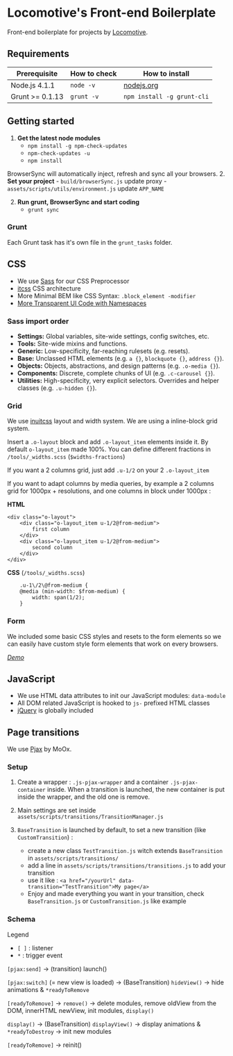 Locomotive's Front-end Boilerplate
==================================

Front-end boilerplate for projects by [Locomotive][locomtl].

## Requirements

| Prerequisite    | How to check  | How to install                   |
| --------------- | ------------- | -------------------------------- |
| Node.js 4.1.1   | `node -v`     | [nodejs.org](https://nodejs.org) |
| Grunt >= 0.1.13 | `grunt -v`    | `npm install -g grunt-cli`       |

## Getting started

1.  **Get the latest node modules**
    -  `npm install -g npm-check-updates`
    -  `npm-check-updates -u`
    -  `npm install`

BrowserSync will automatically inject, refresh and sync all your browsers.
2.	**Set your project**
	-	`build/browserSync.js` update proxy
	-	`assets/scripts/utils/environment.js` update `APP_NAME`

2.  **Run grunt, BrowserSync and start coding**
    -   `grunt sync`

### Grunt

Each Grunt task has it's own file in the `grunt_tasks` folder.


## CSS

-   We use [Sass](http://sass-lang.com) for our CSS Preprocessor
-   [itcss](http://itcss.io) CSS architecture
-   More Minimal BEM like CSS Syntax: `.block_element -modifier`
-   [More Transparent UI Code with Namespaces](http://csswizardry.com/2015/03/more-transparent-ui-code-with-namespaces)

### Sass import order

*   **Settings:** Global variables, site-wide settings, config switches, etc.
*   **Tools:** Site-wide mixins and functions.
*   **Generic:** Low-specificity, far-reaching rulesets (e.g. resets).
*   **Base:** Unclassed HTML elements (e.g. `a {}`, `blockquote {}`, `address {}`).
*   **Objects:** Objects, abstractions, and design patterns (e.g. `.o-media {}`).
*   **Components:** Discrete, complete chunks of UI (e.g. `.c-carousel {}`).
*   **Utilities:** High-specificity, very explicit selectors. Overrides and helper
  classes (e.g. `.u-hidden {}`).

### Grid
We use [inuitcss](https://github.com/inuitcss/inuitcss/tree/6eb574fa604481ffa36272e6034e77467334ec50) layout and width system. We are using a inline-block grid system.

Insert a `.o-layout` block and add `.o-layout_item` elements inside it. By default `o-layout_item` made 100%.
You can define different fractions in `/tools/_widths.scss` (`$widths-fractions`)

If you want a 2 columns grid, just add `.u-1/2` on your 2 `.o-layout_item`

If you want to adapt columns by media queries, by example a 2 columns grid for 1000px + resolutions, and one columns in block under 1000px :

**HTML** 
```
<div class="o-layout">
  	<div class="o-layout_item u-1/2@from-medium"> 
    	first column
  	</div>
  	<div class="o-layout_item u-1/2@from-medium"> 
  		second column
  	</div>
</div>
```

**CSS** (`/tools/_widths.scss`)
```
	.u-1\/2\@from-medium {
    @media (min-width: $from-medium) {
        width: span(1/2);
    }
```



### Form

We included some basic CSS styles and resets to the form elements so we can easily have custom style form elements that work on every browsers.

*[Demo][demo-form]*

## JavaScript

-   We use HTML data attributes to init our JavaScript modules: `data-module`
-   All DOM related JavaScript is hooked to `js-` prefixed HTML classes
-   [jQuery](https://jquery.com) is globally included

[locomtl]:   https://locomotive.ca
[demo-grid]: https://codepen.io/AntoineBoulanger/pen/EaLNxe
[demo-form]: https://codepen.io/AntoineBoulanger/pen/uBJmi

## Page transitions
We use [Pjax](https://github.com/MoOx/pjax) by MoOx.

### Setup
1.	Create a wrapper : `.js-pjax-wrapper` and a container `.js-pjax-container` inside. When a transition is launched, the new container is put inside the wrapper, and the old one is remove.

2.	Main settings are set inside `assets/scripts/transitions/TransitionManager.js`

3.	`BaseTransition` is launched by default, to set a new transition (like `CustomTransition`) :
	-	create a new class `TestTransition.js` witch extends `BaseTransition` in `assets/scripts/transitions/`
	-	add a line in `assets/scripts/transitions/transitions.js` to add your transition
	-	use it like : `<a href="/yourUrl" data-transition="TestTransition">My page</a>`
	-	Enjoy and made everything you want in your transition, check `BaseTransition.js` or `CustomTransition.js` like example

### Schema

Legend
-	`[ ]` : listener
-	`*`   : trigger event

`[pjax:send]` -> (transition) launch()

`[pjax:switch]` (= new view is loaded) -> (BaseTransition) `hideView()` -> hide animations & `*readyToRemove`

`[readyToRemove]` -> `remove()` -> delete modules, remove oldView from the DOM, innerHTML newView, init modules, `display()`

`display()` -> (BaseTransition) `displayView()` -> display animations & `*readyToDestroy`
          -> init new modules

`[readyToRemove]` -> reinit()